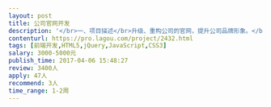 ```yaml
---                
layout: post       
title: 公司官网开发           
description: '</br>一、项目描述</br>升级、重构公司的官网，提升公司品牌形象。</br>官网：www.wuliang.hk</br>二、参考网站</br>http://www.chingmi.com</br>http://www.dji.com/cn</br>https://www.tsinova.com/</br>https://www.meizu.com/accessory/tvbox.html</br>三、目前公司官网只做产品展示，不需要后台管理功能。</br>'     
contenturl: https://pro.lagou.com/project/2432.html      
tags: [前端开发,HTML5,jQuery,JavaScript,CSS3]            
salary: 3000-5000元          
publish_time: 2017-04-06 15:48:27         
review: 3400人                   
apply: 47人                   
recommend: 3人                   
time_range: 1-2周              
---                 
```

